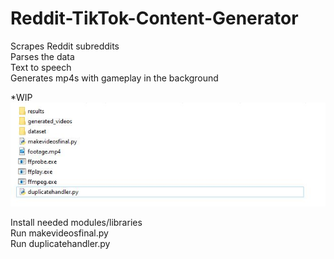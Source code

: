 # Reddit-TikTok-Content-Generator
Scrapes Reddit subreddits <br />
Parses the data <br />
Text to speech <br />
Generates mp4s with gameplay in the background

*WIP
<img src="ttsdata.JPG"></img>


Install needed modules/libraries<br/>
Run makevideosfinal.py<br/>
Run duplicatehandler.py<br/>
